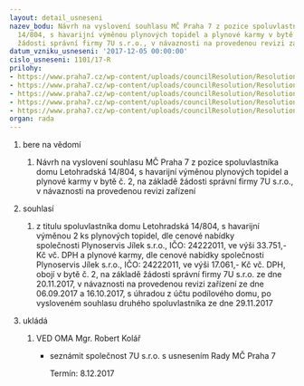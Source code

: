 ```yaml
---
layout: detail_usneseni
nazev_bodu: Návrh na vyslovení souhlasu MČ Praha 7 z pozice spoluvlastníka domu Letohradská
  14/804, s havarijní výměnou plynových topidel a plynové karmy v bytě č. 2, na základě
  žádosti správní firmy 7U s.r.o., v návaznosti na provedenou revizi zařízení
datum_vzniku_usneseni: '2017-12-05 00:00:00'
cislo_usneseni: 1101/17-R
prilohy:
- https://www.praha7.cz/wp-content/uploads/councilResolution/Resolutions/29691/export/01_804Koubikova122017~305367.docx
- https://www.praha7.cz/wp-content/uploads/councilResolution/Resolutions/29691/export/02_804Koubikova122017~305366.pdf
- https://www.praha7.cz/wp-content/uploads/councilResolution/Resolutions/29691/export/03_804Koubikova122017~305364.pdf
- https://www.praha7.cz/wp-content/uploads/councilResolution/Resolutions/29691/export/04_804Koubikova122017~305363.pdf
- https://www.praha7.cz/wp-content/uploads/councilResolution/Resolutions/29691/export/export~306236.pdf
organ: rada
---
```

<ol id="urzList" class="urzList_view"><li id="" class="urzClass1"><span name="1">bere na vědomí</span><ol class="urzOlClass decimal "><li style="text-align: left;" id="" class="urzClass2"><span><p>Návrh na vyslovení souhlasu MČ Praha 7 z pozice spoluvlastníka domu Letohradská 14/804, s havarijní výměnou plynových topidel a plynové karmy v bytě č. 2, na základě žádosti správní firmy 7U s.r.o., v návaznosti na provedenou revizi zařízení</p></span></li></ol></li><li id="" class="urzClass1"><span name="26">souhlasí</span><ol class="urzOlClass decimal "><li style="text-align: left;" id="" class="urzClass2"><span><p>z titulu spoluvlastníka domu Letohradská 14/804, s havarijní výměnou 2 ks plynových topidel, dle cenové nabídky společnosti&nbsp;Plynoservis Jílek s.r.o., IČO: 24222011, ve výši 33.751,- Kč vč. DPH a plynové karmy,&nbsp;dle cenové nabídky společnosti Plynoservis Jílek s.r.o., IČO: 24222011, ve výši 17.061,- Kč vč. DPH, obojí v bytě č. 2, na základě žádosti správní firmy 7U s.r.o. ze dne 20.11.2017, v návaznosti na provedenou revizi zařízení ze dne 06.09.2017 a 16.10.2017, s úhradou z účtu podílového domu, po vysloveném souhlasu druhého spoluvlastníka ze dne 29.11.2017</p></span></li></ol></li><li class="urzClass1" id="urzUkoly"><span name="1">ukládá</span><ol class="urzOlClass"><li class="urzClass2"><span><p>VED OMA Mgr. Robert Kolář</p></span><ul class="urzUlClass"><li class="urzClass3"><span><p>seznámit společnost 7U s.r.o. s usnesením Rady MČ Praha 7</p></span><span class="urzUkolTermin">  Termín:&nbsp;8.12.2017</span></li></ul></li></ol></li></ol>